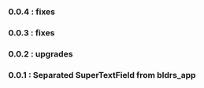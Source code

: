 ### 0.0.4 : fixes
### 0.0.3 : fixes
### 0.0.2 : upgrades
### 0.0.1 : Separated SuperTextField from bldrs_app
